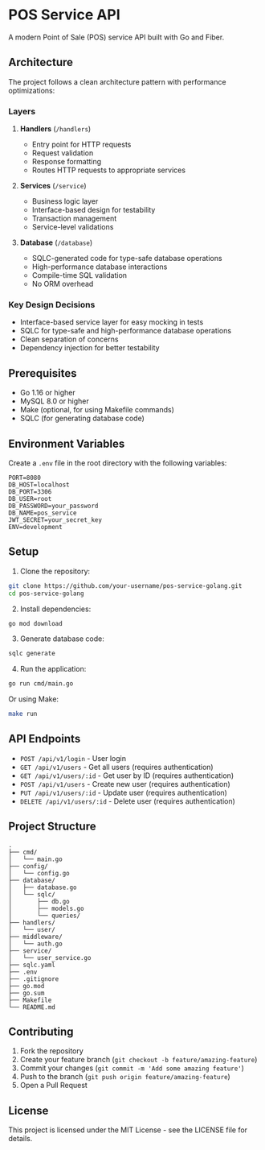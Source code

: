 # POS Service API

A modern Point of Sale (POS) service API built with Go and Fiber.

## Architecture

The project follows a clean architecture pattern with performance optimizations:

### Layers
1. **Handlers** (`/handlers`)
   - Entry point for HTTP requests
   - Request validation
   - Response formatting
   - Routes HTTP requests to appropriate services

2. **Services** (`/service`)
   - Business logic layer
   - Interface-based design for testability
   - Transaction management
   - Service-level validations

3. **Database** (`/database`)
   - SQLC-generated code for type-safe database operations
   - High-performance database interactions
   - Compile-time SQL validation
   - No ORM overhead

### Key Design Decisions
- Interface-based service layer for easy mocking in tests
- SQLC for type-safe and high-performance database operations
- Clean separation of concerns
- Dependency injection for better testability

## Prerequisites

- Go 1.16 or higher
- MySQL 8.0 or higher
- Make (optional, for using Makefile commands)
- SQLC (for generating database code)

## Environment Variables

Create a `.env` file in the root directory with the following variables:

```env
PORT=8080
DB_HOST=localhost
DB_PORT=3306
DB_USER=root
DB_PASSWORD=your_password
DB_NAME=pos_service
JWT_SECRET=your_secret_key
ENV=development
```

## Setup

1. Clone the repository:
```bash
git clone https://github.com/your-username/pos-service-golang.git
cd pos-service-golang
```

2. Install dependencies:
```bash
go mod download
```

3. Generate database code:
```bash
sqlc generate
```

4. Run the application:
```bash
go run cmd/main.go
```

Or using Make:
```bash
make run
```

## API Endpoints

- `POST /api/v1/login` - User login
- `GET /api/v1/users` - Get all users (requires authentication)
- `GET /api/v1/users/:id` - Get user by ID (requires authentication)
- `POST /api/v1/users` - Create new user (requires authentication)
- `PUT /api/v1/users/:id` - Update user (requires authentication)
- `DELETE /api/v1/users/:id` - Delete user (requires authentication)

## Project Structure

```
.
├── cmd/
│   └── main.go
├── config/
│   └── config.go
├── database/
│   ├── database.go
│   └── sqlc/
│       ├── db.go
│       ├── models.go
│       └── queries/
├── handlers/
│   └── user/
├── middleware/
│   └── auth.go
├── service/
│   └── user_service.go
├── sqlc.yaml
├── .env
├── .gitignore
├── go.mod
├── go.sum
├── Makefile
└── README.md
```

## Contributing

1. Fork the repository
2. Create your feature branch (`git checkout -b feature/amazing-feature`)
3. Commit your changes (`git commit -m 'Add some amazing feature'`)
4. Push to the branch (`git push origin feature/amazing-feature`)
5. Open a Pull Request

## License

This project is licensed under the MIT License - see the LICENSE file for details. 